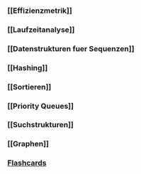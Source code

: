 ### [[Effizienzmetrik]]
### [[Laufzeitanalyse]]
### [[Datenstrukturen fuer Sequenzen]]
### [[Hashing]]
### [[Sortieren]]
### [[Priority Queues]]
### [[Suchstrukturen]]
### [[Graphen]]
### [Flashcards](https://ankiweb.net/shared/info/1983647928)